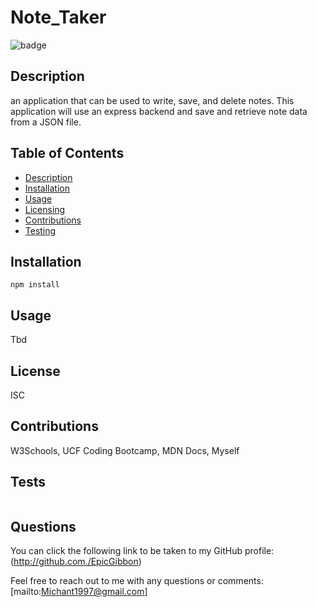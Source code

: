 # Note_Taker
  ![badge](https://img.shields.io/badge/License-ISC-red)

## Description
an application that can be used to write, save, and delete notes. This application will use an express backend and save and retrieve note data from a JSON file.

## Table of Contents
* [Description](#Description)
* [Installation](#Installation)
* [Usage](#Usage)
* [Licensing](#License)
* [Contributions](#Contributions)
* [Testing](#Tests)

## Installation

```
npm install
```

## Usage
Tbd

## License
ISC

## Contributions
W3Schools, UCF Coding Bootcamp, MDN Docs, Myself

## Tests
```

```

## Questions 
You can click the following link to be taken to my GitHub profile: (http://github.com./EpicGibbon)


Feel free to reach out to me with any questions or comments: [mailto:Michant1997@gmail.com]